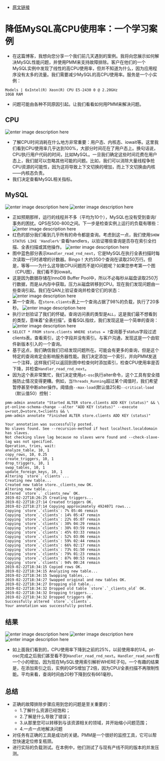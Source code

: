 - [原文链接](https://www.percona.com/blog/2019/03/07/reducing-high-cpu-on-mysql-a-case-study/)


# 降低MySQL高CPU使用率：一个学习案例
- 在这篇博客，我想向您分享一个我们前几天遇到的案例。我将向您展示如何解决MySQL性能问题，并使用PMM来支持故障排除。客户在他们的一个MySQL实例中发现了线性的高CPU使用率，但并不知道为什么，因为应用程序没有太多的流量。我们需要减少MySQL的高CPU使用率。服务是一个小实例：
```
Models | 6xIntel(R) Xeon(R) CPU E5-2430 0 @ 2.20GHz
10GB RAM
```
- 问题可能由各种不同原因引起。让我们看看如何用PMM来解决问题。

## CPU
![enter image description here](https://www.percona.com/blog/wp-content/uploads/2019/02/Screen-Shot-2019-02-22-at-15.52.58.png)
- 了解CPU时间消耗在什么地方非常重要：用户态、内核态、iowait等。这里我们看到CPU使用率几乎达到100%，大部分时间花在了用户态上。换句话说，CPU执行用户代码的时间，比如MySQL。一旦我们确定这些时间花费在用户态上，我们就可以忽略其他可能的问题。比如，我们可以消除大量线程争抢CPU资源的可能性，因为这将导致上下文切换的增加，而上下文切换由内核——内核态负责。
- 我们决定查看MySQL相关指标。

## MySQL
![enter image description here](https://www.percona.com/blog/wp-content/uploads/2019/02/Screen-Shot-2019-02-22-at-16.03.33.png)
![enter image description here](https://www.percona.com/blog/wp-content/uploads/2019/02/Screen-Shot-2019-02-22-at-16.03.47.png)
- 正如预期那样，运行的线程并不多（平均为10个），MySQL也没有受到查询/事务的困扰。QPS在500-800之间。下一步是检查实例上运行的负载有哪些：
![enter image description here](https://www.percona.com/blog/wp-content/uploads/2019/02/Screen-Shot-2019-02-22-at-16.14.29.png)
- 红色的部分我们看到几乎所有的命令都是查询。考虑到这一点，我们使用`SHOW STATUS LIKE 'Handler%'`查看handlers，以验证哪些查询是否存在索引全扫描、全表扫描或其他操作。
![enter image description here](https://www.percona.com/blog/wp-content/uploads/2019/02/Screen-Shot-2019-02-22-at-16.17.57.png)
- 图中蓝色部分表示`Handler_read_rnd_next`，它是MySQL在执行全表扫描时每次读取一行时递增的计数器。Bingo！大约350个查询在读取250万行。但是，等等——为什么这导致CPU问题而不是IO问题呢？如果您参考第一个图（CPU图），我们看不到iowait。
- 这是因为数据存储在InnoDB Buffer Pool中，所以不必每秒从磁盘读取250万行数据，而是从内存中获取。压力从磁盘转移到CPU。现在我们发现问题由一些查询引起。我们在QAN上验证查询并检查它们的状态：
![enter image description here](https://www.percona.com/blog/wp-content/uploads/2019/02/Screen-Shot-2019-02-22-at-15.25.35-1024x70.png)
- 第一个查询，在`store.clients`表上一个查询占据了98%的负载，执行了20多秒。
![enter image description here](https://www.percona.com/blog/wp-content/uploads/2019/02/Screen-Shot-2019-02-22-at-16.31.57.png)
- 执行计划验证了我们的怀疑。查询访问表的类型是`ALL`，这是我们最不想看到的类型，意味着“全表扫描”。查看SQL指纹，我们发现这是一个简单的查询：
![enter image description here](https://www.percona.com/blog/wp-content/uploads/2019/02/Screen-Shot-2019-02-22-at-16.34.35.png)
- `SELECT * FROM store.clients WHERE status = ?`查询基于status字段过滤clients表。查看索引，这个字段并没有索引。与客户沟通，发现这是一个由软件新版本引入的一个查询。
- 基于这点，我们确信我们已经发现问题所在。可能会有更多的查询，但是这个特定的查询肯定会影响服务器性能。我们决定添加一个索引，并向PMM发送一个注释，这样我们可以返回到图中检查何时添加索引，检查CPU使用率是否下降，并检查`Handler_read_rnd_next`。
- 因为这个表非常繁忙，我们决定使用`pt-osc`执行alter命令，这个工具有安全措施防止情况变得更糟。例如，当`Threads_Running`超过某个阈值时，我们希望暂停甚至中断alter操作。阈值由`--max-load`(默认值25)和`--critical-load`（默认值50）控制：
```
pmm-admin annotate "Started ALTER store.clients ADD KEY (status)" && \
pt-online-schema-change --alter "ADD KEY (status)" --execute u=root,D=store,t=clients && \
pmm-admin annotate "Finished ALTER store.clients ADD KEY (status)"

Your annotation was successfully posted.
No slaves found. See --recursion-method if host localhost.localdomain has slaves.
Not checking slave lag because no slaves were found and --check-slave-lag was not specified.
Operation, tries, wait:
analyze_table, 10, 1
copy_rows, 10, 0.25
create_triggers, 10, 1
drop_triggers, 10, 1
swap_tables, 10, 1
update_foreign_keys, 10, 1
Altering `store`.`clients`...
Creating new table...
Created new table store._clients_new OK.
Altering new table...
Altered `store`.`_clients_new` OK.
2019-02-22T18:26:25 Creating triggers...
2019-02-22T18:27:14 Created triggers OK.
2019-02-22T18:27:14 Copying approximately 4924071 rows...
Copying `store`.`clients`: 7% 05:46 remain
Copying `store`.`clients`: 14% 05:47 remain
Copying `store`.`clients`: 22% 05:07 remain
Copying `store`.`clients`: 30% 04:29 remain
Copying `store`.`clients`: 38% 03:59 remain
Copying `store`.`clients`: 45% 03:33 remain
Copying `store`.`clients`: 52% 03:06 remain
Copying `store`.`clients`: 59% 02:44 remain
Copying `store`.`clients`: 66% 02:17 remain
Copying `store`.`clients`: 73% 01:50 remain
Copying `store`.`clients`: 79% 01:23 remain
Copying `store`.`clients`: 87% 00:53 remain
Copying `store`.`clients`: 94% 00:24 remain
2019-02-22T18:34:15 Copied rows OK.
2019-02-22T18:34:15 Analyzing new table...
2019-02-22T18:34:15 Swapping tables...
2019-02-22T18:34:27 Swapped original and new tables OK.
2019-02-22T18:34:27 Dropping old table...
2019-02-22T18:34:32 Dropped old table `store`.`_clients_old` OK.
2019-02-22T18:34:32 Dropping triggers...
2019-02-22T18:34:32 Dropped triggers OK.
Successfully altered `store`.`clients`.
Your annotation was successfully posted.
```

## 结果
![enter image description here](https://www.percona.com/blog/wp-content/uploads/2019/02/Screen-Shot-2019-02-22-at-16.45.34.png)
![enter image description here](https://www.percona.com/blog/wp-content/uploads/2019/02/Screen-Shot-2019-02-22-at-16.46.36.png)
![enter image description here](https://www.percona.com/blog/wp-content/uploads/2019/02/Screen-Shot-2019-02-22-at-16.46.10.png)

- 如上面我们看到的，CPU使用率下降到之前的25%，以前使用率的1/4。pt-osc完成之后我们甚至看不到`Handler_read_rnd_next`。`Handler_read_next`有一个小的增加，因为现在MySQL使用索引解析WHERE子句。一个有趣的结果是，在添加索引之后，实例的QPS增加了2倍，因为CPU/全表扫描不再限制性能。平均来看，查询时间由20秒下降到仅有661毫秒。

## 总结
- 正确的故障排除步骤应用到您的问题是至关重要的：
	- 1.了解什么资源已经饱和；
	- 2.了解是什么导致了错误；
	- 3.从那里您可以转移到与该资源相关的领域，并开始缩小问题范围；
	- 4.一点一点地解决问题
- 对任务有正确的工具是成功的关键。PMM是一个很好的监控工具，它可以帮您快速定位修复瓶颈。
- 进行实际的负载测试。在本例中，他们测试了与现有产线不同的版本的并发压测。

